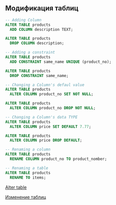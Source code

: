 
## Модификация таблиц 

```sql
-- Adding Column
ALTER TABLE products
  ADD COLUMN description TEXT;

ALTER TABLE products
  DROP COLUMN description;
```

```sql
-- Adding a constraint
ALTER TABLE products
  ADD CONSTRAINT same_name UNIQUE (product_no);

ALTER TABLE products
  DROP CONSTRAINT same_name;
```

```sql
-- Changing a Column's defaul value
ALTER TABLE products
  ALTER COLUMN product_no SET NOT NULL;

ALTER TABLE products
  ALTER COLUMN product_no DROP NOT NULL;
```

```sql
-- Changing a Column's data TYPE
ALTER TABLE products
  ALTER COLUMN price SET DEFAULT 7.77;

ALTER TABLE products
  ALTER COLUMN price DROP DEFAULT;
```

```sql
-- Renaming a column
ALTER TABLE products
  RENAME COLUMN product_no TO product_nomber;
```

```sql
-- Renaming a table
ALTER TABLE products
  RENAME TO items;
```


[Alter table](https://www.postgresql.org/docs/current/sql-altertable.html)

[Изменение таблиц](https://postgresql.men/manual/ddl-alter.html)
